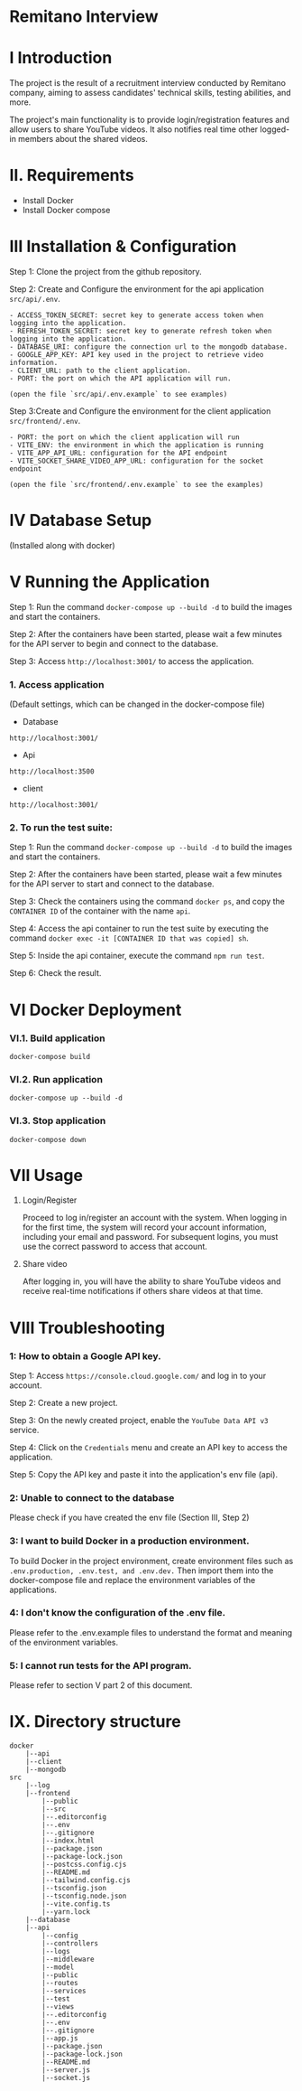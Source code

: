 # Remitano Interview
# I Introduction

The project is the result of a recruitment interview conducted by Remitano company, aiming to assess candidates' technical skills, testing abilities, and more.

The project's main functionality is to provide login/registration features and allow users to share YouTube videos. It also notifies real time other logged-in members about the shared videos.

# II. Requirements

- Install Docker
- Install Docker compose

# III Installation & Configuration

Step 1: Clone the project from the github repository.

Step 2: Create and Configure the environment for the api application `src/api/.env`.

    - ACCESS_TOKEN_SECRET: secret key to generate access token when logging into the application.
    - REFRESH_TOKEN_SECRET: secret key to generate refresh token when logging into the application.
    - DATABASE_URI: configure the connection url to the mongodb database.
    - GOOGLE_APP_KEY: API key used in the project to retrieve video information.
    - CLIENT_URL: path to the client application.
    - PORT: the port on which the API application will run.

    (open the file `src/api/.env.example` to see examples)

Step 3:Create and  Configure the environment for the client application `src/frontend/.env`.

    - PORT: the port on which the client application will run
    - VITE_ENV: the environment in which the application is running
    - VITE_APP_API_URL: configuration for the API endpoint
    - VITE_SOCKET_SHARE_VIDEO_APP_URL: configuration for the socket endpoint

    (open the file `src/frontend/.env.example` to see the examples)

# IV Database Setup

(Installed along with docker)

# V Running the Application


Step 1: Run the command `docker-compose up --build -d` to build the images and start the containers.

Step 2: After the containers have been started, please wait a few minutes for the API server to begin and connect to the database.

Step 3: Access `http://localhost:3001/` to access the application.


### 1. Access application

(Default settings, which can be changed in the docker-compose file)

- Database

```
http://localhost:3001/
```

- Api

```
http://localhost:3500
```

- client

```
http://localhost:3001/
```


### 2. To run the test suite:

Step 1: Run the command `docker-compose up --build -d` to build the images and start the containers.

Step 2: After the containers have been started, please wait a few minutes for the API server to start and connect to the database.

Step 3: Check the containers using the command `docker ps`, and copy the `CONTAINER ID` of the container with the name `api`.

Step 4: Access the api container to run the test suite by executing the command `docker exec -it [CONTAINER ID that was copied] sh`.

Step 5: Inside the api container, execute the command `npm run test`.

Step 6: Check the result.


# VI Docker Deployment

### VI.1. Build application

```
docker-compose build
```

### VI.2. Run application

```
docker-compose up --build -d
```

### VI.3. Stop application

```
docker-compose down
```

# VII Usage

1. Login/Register

    Proceed to log in/register an account with the system. When logging in for the first time, the system will record your account information, including your email and password. For subsequent logins, you must use the correct password to access that account.

2. Share video
    
    After logging in, you will have the ability to share YouTube videos and receive real-time notifications if others share videos at that time.

# VIII Troubleshooting

### 1: How to obtain a Google API key.

Step 1: Access `https://console.cloud.google.com/` and log in to your account.

Step 2: Create a new project.

Step 3: On the newly created project, enable the `YouTube Data API v3` service.

Step 4: Click on the `Credentials` menu and create an API key to access the application.

Step 5: Copy the API key and paste it into the application's env file (api).

### 2: Unable to connect to the database

Please check if you have created the env file (Section III, Step 2)

### 3: I want to build Docker in a production environment.

To build Docker in the project environment, create environment files such as `.env.production, .env.test, and .env.dev.` Then import them into the docker-compose file and replace the environment variables of the applications.

### 4: I don't know the configuration of the .env file.

Please refer to the .env.example files to understand the format and meaning of the environment variables.

### 5:  I cannot run tests for the API program.

Please refer to section V part 2 of this document.

# IX. Directory structure
```
docker
    |--api
    |--client
    |--mongodb
src
    |--log
    |--frontend
        |--public
        |--src
        |--.editorconfig
        |--.env
        |--.gitignore
        |--index.html
        |--package.json
        |--package-lock.json
        |--postcss.config.cjs
        |--README.md
        |--tailwind.config.cjs
        |--tsconfig.json
        |--tsconfig.node.json
        |--vite.config.ts
        |--yarn.lock
    |--database
    |--api
        |--config
        |--controllers
        |--logs
        |--middleware
        |--model
        |--public
        |--routes
        |--services
        |--test
        |--views
        |--.editorconfig
        |--.env
        |--.gitignore
        |--app.js
        |--package.json
        |--package-lock.json
        |--README.md
        |--server.js
        |--socket.js
```